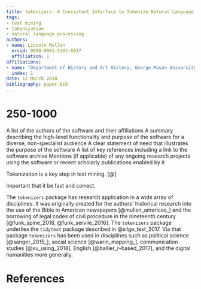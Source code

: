 ```yaml
---
title: tokenizers: A Consistent Interface to Tokenize Natural Language Text
tags:
- text mining
- tokenization
- natural language processing
authors:
- name: Lincoln Mullen
  orcid: 0000-0001-5103-6917
  affiliation: 1
affiliations: 
- name: "Department of History and Art History, George Mason University"
  index: 1
date: 12 March 2018
bibliography: paper.bib
...
```


# 250-1000

A list of the authors of the software and their affiliations
A summary describing the high-level functionality and purpose of the software for a diverse, non-specialist audience
A clear statement of need that illustrates the purpose of the software
A list of key references including a link to the software archive
Mentions (if applicable) of any ongoing research projects using the software or recent scholarly publications enabled by it

Tokenization is a key step in text mining. [@]

Important that it be fast and correct. 

The `tokenizers` package has research application in a wide array of disciplines. It was originally created for the authors' historical research into the use of the Bible in American newspapers [@mullen_americas_] and the borrowing of legal codes of civil procedure in the nineteenth century [@funk_spine_2018, @funk_servile_2016]. The `tokenizers` package underlies the `tidytext` package described in @silge_text_2017. Via that package `tokenizers` has been used in disciplines such as political science [@sanger_2015_], social science [@warin_mapping_], communication studies [@xu_using_2018], English [@ballier_r-based_2017], and the digital humanities more generally.

# References
